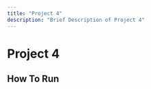 ```yaml
---
title: "Project 4"
description: "Brief Description of Project 4"
---
```


# Project 4

## How To Run